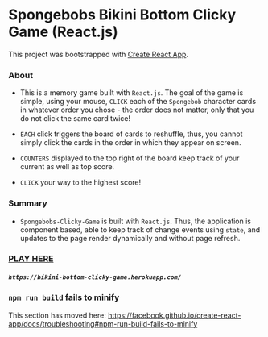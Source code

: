 # Spongebobs Bikini Bottom Clicky Game (React.js)

This project was bootstrapped with [Create React App](https://github.com/facebook/create-react-app).

### About

* This is a memory game built with `React.js`. The goal of the game is simple, using your mouse, `CLICK` each of the `Spongebob` character cards in whatever order you chose - the order does not matter, only that you do not click the same card twice!  

* `EACH` click triggers the board of cards to reshuffle, thus, you cannot simply click the cards in the order in which they appear on screen.

* `COUNTERS` displayed to the top right of the board keep track of your current as well as top score.

* `CLICK` your way to the highest score!

### Summary

* `Spongebobs-Clicky-Game` is built with `React.js`. Thus, the application is component based, able to keep track of change events using `state`, and updates to the page render dynamically and without page refresh.

### [PLAY HERE](https://bikini-bottom-clicky-game.herokuapp.com/) 
##### `https://bikini-bottom-clicky-game.herokuapp.com/`

### `npm run build` fails to minify

This section has moved here: https://facebook.github.io/create-react-app/docs/troubleshooting#npm-run-build-fails-to-minify
